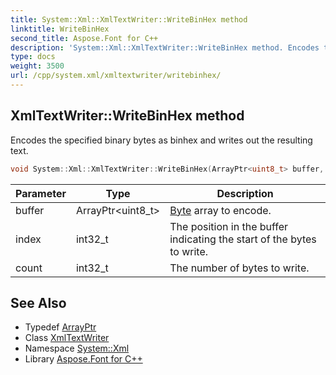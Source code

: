```yaml
---
title: System::Xml::XmlTextWriter::WriteBinHex method
linktitle: WriteBinHex
second_title: Aspose.Font for C++
description: 'System::Xml::XmlTextWriter::WriteBinHex method. Encodes the specified binary bytes as binhex and writes out the resulting text in C++.'
type: docs
weight: 3500
url: /cpp/system.xml/xmltextwriter/writebinhex/
---
```

## XmlTextWriter::WriteBinHex method


Encodes the specified binary bytes as binhex and writes out the resulting text.

```cpp
void System::Xml::XmlTextWriter::WriteBinHex(ArrayPtr<uint8_t> buffer, int32_t index, int32_t count) override
```


| Parameter | Type | Description |
| --- | --- | --- |
| buffer | ArrayPtr\<uint8_t\> | [Byte](../../../system/byte/) array to encode. |
| index | int32_t | The position in the buffer indicating the start of the bytes to write. |
| count | int32_t | The number of bytes to write. |

## See Also

* Typedef [ArrayPtr](../../../system/arrayptr/)
* Class [XmlTextWriter](../)
* Namespace [System::Xml](../../)
* Library [Aspose.Font for C++](../../../)
